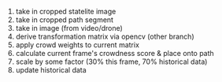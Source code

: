 1. take in cropped statelite image
2. take in cropped path segment
3. take in image (from video/drone)
4. derive transformation matrix via opencv (other branch)
5. apply crowd weights to current matrix
6. calculate current frame's crowdness score & place onto path
7. scale by some factor (30% this frame, 70% historical data)
8. update historical data